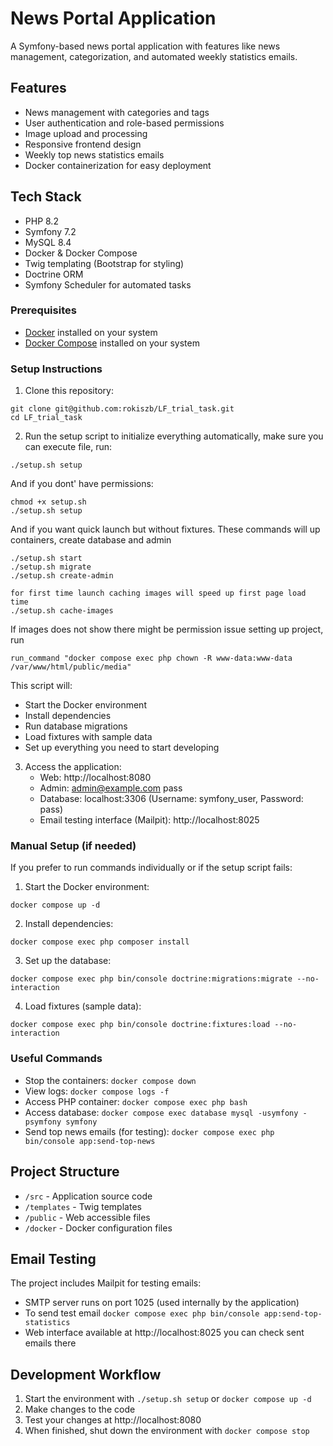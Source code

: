 # News Portal Application

A Symfony-based news portal application with features like news management, categorization, and automated weekly statistics emails.

## Features

- News management with categories and tags
- User authentication and role-based permissions
- Image upload and processing
- Responsive frontend design
- Weekly top news statistics emails
- Docker containerization for easy deployment

## Tech Stack

- PHP 8.2
- Symfony 7.2
- MySQL 8.4
- Docker & Docker Compose
- Twig templating (Bootstrap for styling)
- Doctrine ORM
- Symfony Scheduler for automated tasks

### Prerequisites

- [Docker](https://www.docker.com/products/docker-desktop) installed on your system
- [Docker Compose](https://docs.docker.com/compose/install/) installed on your system

### Setup Instructions

1. Clone this repository:
```
git clone git@github.com:rokiszb/LF_trial_task.git
cd LF_trial_task
```

2. Run the setup script to initialize everything automatically, make sure you can execute file, run:
```
./setup.sh setup
```
And if you dont' have permissions:
```
chmod +x setup.sh
./setup.sh setup
```

And if you want quick launch but without fixtures. These commands will up containers, create database and admin
```
./setup.sh start
./setup.sh migrate
./setup.sh create-admin
```

```
for first time launch caching images will speed up first page load time
./setup.sh cache-images
```

If images does not show there might be permission issue setting up project, run
````
run_command "docker compose exec php chown -R www-data:www-data /var/www/html/public/media"
````

This script will:
- Start the Docker environment 
- Install dependencies
- Run database migrations
- Load fixtures with sample data
- Set up everything you need to start developing

3. Access the application:
   - Web: http://localhost:8080
   - Admin: admin@example.com pass
   - Database: localhost:3306 (Username: symfony_user, Password: pass)
   - Email testing interface (Mailpit): http://localhost:8025

### Manual Setup (if needed)

If you prefer to run commands individually or if the setup script fails:

1. Start the Docker environment:
```
docker compose up -d
```

2. Install dependencies:
```
docker compose exec php composer install
```

3. Set up the database:
```
docker compose exec php bin/console doctrine:migrations:migrate --no-interaction
```

4. Load fixtures (sample data):
```
docker compose exec php bin/console doctrine:fixtures:load --no-interaction
```

### Useful Commands

- Stop the containers: `docker compose down`
- View logs: `docker compose logs -f`
- Access PHP container: `docker compose exec php bash`
- Access database: `docker compose exec database mysql -usymfony -psymfony symfony`
- Send top news emails (for testing): `docker compose exec php bin/console app:send-top-news`

## Project Structure

- `/src` - Application source code
- `/templates` - Twig templates
- `/public` - Web accessible files
- `/docker` - Docker configuration files

## Email Testing

The project includes Mailpit for testing emails:
- SMTP server runs on port 1025 (used internally by the application)
- To send test email `docker compose exec php bin/console app:send-top-statistics`
- Web interface available at http://localhost:8025 you can check sent emails there

## Development Workflow

1. Start the environment with `./setup.sh setup` or `docker compose up -d`
2. Make changes to the code
3. Test your changes at http://localhost:8080
4. When finished, shut down the environment with `docker compose stop`

